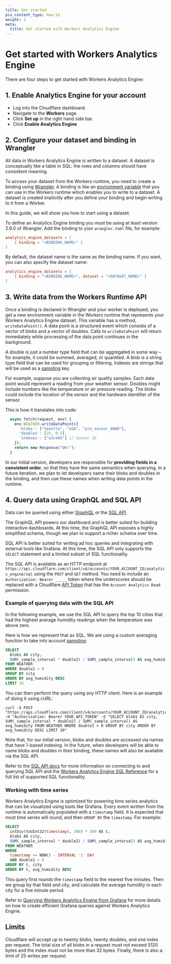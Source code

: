 ```yaml
---
title: Get started
pcx_content_type: how-to
weight: 1
meta:
  title: Get started with Workers Analytics Engine
---
```


# Get started with Workers Analytics Engine

There are four steps to get started with Workers Analytics Engine:

## 1. Enable Analytics Engine for your account

* Log into the Cloudflare dashboard.
* Navigate to the **Workers** page.
* Click **Set up** in the right hand side bar.
* Click **Enable Analytics Engine**

## 2. Configure your dataset and binding in Wrangler

All data in Workers Analytics Engine is written to a dataset. A dataset is conceptually like a table in SQL: the rows and columns should have consistent meaning.

To access your dataset from the Workers runtime, you need to create a binding using [Wrangler](/workers/wrangler/configuration/). A binding is like an [environment variable](/workers/platform/environment-variables/) that you can use in the Workers runtime which enables you to write to a dataset. A dataset is created implicitly after you define your binding and begin writing to it from a Worker.

In this guide, we will show you how to start using a dataset.

To define an Analytics Engine binding you must be using at least version 2.6.0 of Wrangler.
Add the binding to your `wrangler.toml` file, for example:

```toml
analytics_engine_datasets = [
    { binding = "<BINDING_NAME>" }
]
```

By default, the dataset name is the same as the binding name. If you want, you can also specify the dataset name:

```toml
analytics_engine_datasets = [
    { binding = "<BINDING_NAME>", dataset = "<DATASET_NAME>" }
]
```

## 3. Write data from the Workers Runtime API

Once a binding is declared in Wrangler and your worker is deployed, you get a new environment variable in the Workers runtime that represents your Workers Analytics Engine dataset. This variable has a method, `writeDataPoint()`. A data point is a structured event which consists of a vector of blobs and a vector of doubles. Calls to `writeDataPoint` will return immediately while processing of the data point continues in the background.

A double is just a number type field that can be aggregated in some way – for example, it could be summed, averaged, or quantiled. A blob is a string type field that can be used for grouping or filtering. Indexes are strings that will be used as a [sampling](../sql-api/#sampling) key.

For example, suppose you are collecting air quality samples. Each data point would represent a reading from your weather sensor. Doubles might include numbers like the temperature or air pressure reading. The blobs could include the location of the sensor and the hardware identifier of the sensor.

This is how it translates into code:

```js
  async fetch(request, env) {
    env.WEATHER.writeDataPoint({
      'blobs': ["Seattle", "USA", "pro_sensor_9000"],
      'doubles': [25, 0.5],
      'indexes': ["a3cd45"] // Sensor ID
    });
    return new Response("OK!");
  }
```

In our initial version, developers are responsible for **providing fields in a consistent order**, so that they have the same semantics when querying. In a future iteration, we plan to let developers name their blobs and doubles in the binding, and then use these names when writing data points in the runtime.

## 4. Query data using GraphQL and SQL API

Data can be queried using either [GraphQL](/analytics/graphql-api/) or the [SQL API](../sql-api/).

The GraphQL API powers our dashboard and is better suited for building interactive dashboards. At this time, the GraphQL API exposes a highly simplified schema, though we plan to support a richer schema over time.

SQL API is better suited for writing ad hoc queries and integrating with external tools like Grafana. At this time, the SQL API only supports the `SELECT` statement and a limited subset of SQL functionality.

The SQL API is available as an HTTP endpoint at `https://api.cloudflare.com/client/v4/accounts/YOUR_ACCOUNT_ID/analytics_engine/sql` using the `POST` and `GET` method. You need to include an `Authorization: Bearer _____` token where the underscores should be replaced with a Cloudflare [API Token](https://dash.cloudflare.com/profile/api-tokens) that has the `Account Analytics Read` permission.

### Example of querying data with the SQL API

In the following example, we use the SQL API to query the top 10 cities that had the highest average humidity readings when the temperature was above zero.

Here is how we represent that as SQL. We are using a custom averaging function to take into account [sampling](../sql-api/#sampling):

```sql
SELECT 
  blob1 AS city,
  SUM(_sample_interval * double2) / SUM(_sample_interval) AS avg_humidity
FROM WEATHER 
WHERE double1 > 0 
GROUP BY city 
ORDER BY avg_humidity DESC
LIMIT 10
```

You can then perform the query using any HTTP client. Here is an example of doing it using cURL:

```curl
curl -X POST "https://api.cloudflare.com/client/v4/accounts/YOUR_ACCOUNT_ID/analytics_engine/sql" -H "Authorization: Bearer YOUR_API_TOKEN" -d "SELECT blob1 AS city, SUM(_sample_interval * double2) / SUM(_sample_interval) AS avg_humidity FROM WEATHER WHERE double1 > 0 GROUP BY city ORDER BY avg_humidity DESC LIMIT 10"
```

Note that, for our initial version, blobs and doubles are accessed via names that have 1-based indexing. In the future, when developers will be able to name blobs and doubles in their binding, these names will also be available via the SQL API.

Refer to the [SQL API docs](../sql-api/) for more information on connecting to and querying SQL API and the [Workers Analytics Engine SQL Reference](../sql-reference/) for a full list of supported SQL functionality.

### Working with time series

Workers Analytics Engine is optimized for powering time series analytics that can be visualized using tools like Grafana. Every event written from the runtime is automatically populated with a `timestamp` field. It is expected that most time series will round, and then `GROUP BY` the `timestamp`. For example:

```sql
SELECT
  intDiv(toUInt32(timestamp), 300) * 300 AS t, 
  blob1 AS city, 
  SUM(_sample_interval * double2) / SUM(_sample_interval) AS avg_humidity
FROM WEATHER
WHERE
  timestamp >= NOW() - INTERVAL '1' DAY
  AND double1 > 0
GROUP BY t, city
ORDER BY t, avg_humidity DESC
```

This query first rounds the `timestamp` field to the nearest five minutes. Then we group by that field and city, and calculate the average humidity in each city for a five minute period.

Refer to [Querying Workers Analytics Engine from Grafana](../grafana/) for more details on how to create efficient Grafana queries against Workers Analytics Engine.

## Limits

Cloudflare will accept up to twenty blobs, twenty doubles, and one index per request. The total size of all blobs in a request must not exceed 5120 bytes and the index must not be more than 32 bytes. Finally, there is also a limit of 25 writes per request.
